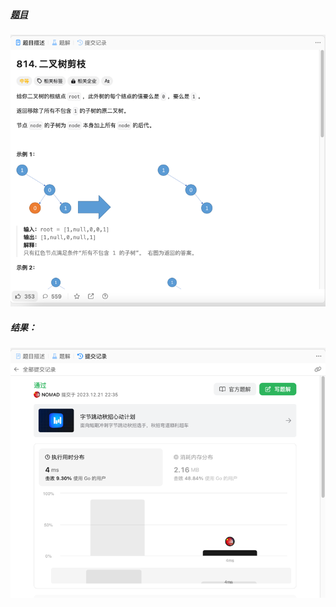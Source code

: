 ##### [题目](https://leetcode.cn/problems/binary-tree-pruning/description/)
![pic](img.png)
##### 结果：
![pic](result.png)